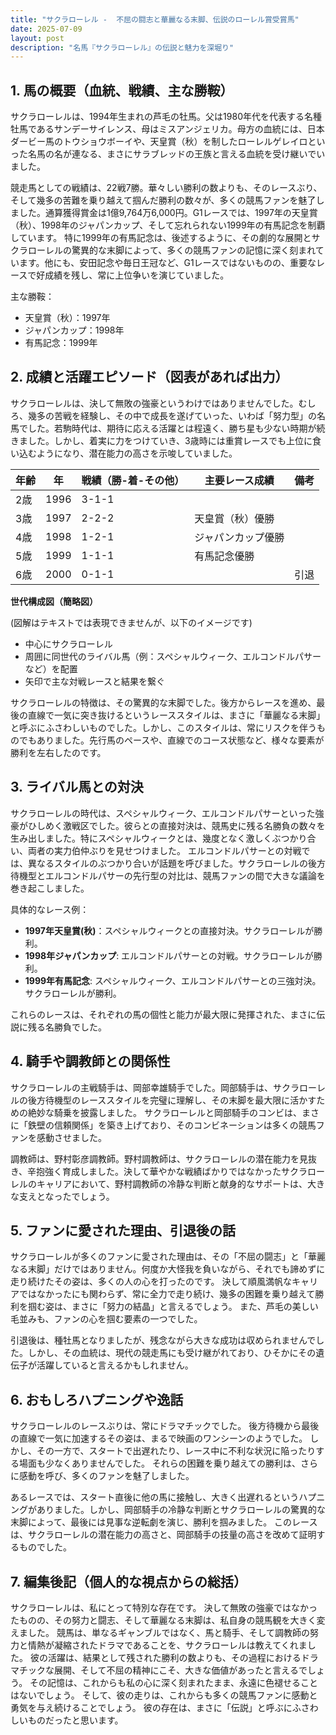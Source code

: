 ```yaml
---
title: "サクラローレル -  不屈の闘志と華麗なる末脚、伝説のローレル賞受賞馬"
date: 2025-07-09
layout: post
description: "名馬『サクラローレル』の伝説と魅力を深堀り"
---
```


## 1. 馬の概要（血統、戦績、主な勝鞍）

サクラローレルは、1994年生まれの芦毛の牡馬。父は1980年代を代表する名種牡馬であるサンデーサイレンス、母はミスアンジェリカ。母方の血統には、日本ダービー馬のトウショウボーイや、天皇賞（秋）を制したローレルゲレイロといった名馬の名が連なる、まさにサラブレッドの王族と言える血統を受け継いでいました。

競走馬としての戦績は、22戦7勝。華々しい勝利の数よりも、そのレースぶり、そして幾多の苦難を乗り越えて掴んだ勝利の数々が、多くの競馬ファンを魅了しました。通算獲得賞金は1億9,764万6,000円。G1レースでは、1997年の天皇賞（秋）、1998年のジャパンカップ、そして忘れられない1999年の有馬記念を制覇しています。  特に1999年の有馬記念は、後述するように、その劇的な展開とサクラローレルの驚異的な末脚によって、多くの競馬ファンの記憶に深く刻まれています。他にも、安田記念や毎日王冠など、G1レースではないものの、重要なレースで好成績を残し、常に上位争いを演じていました。


主な勝鞍：

* 天皇賞（秋）：1997年
* ジャパンカップ：1998年
* 有馬記念：1999年


## 2. 成績と活躍エピソード（図表があれば出力）


サクラローレルは、決して無敗の強豪というわけではありませんでした。むしろ、幾多の苦戦を経験し、その中で成長を遂げていった、いわば「努力型」の名馬でした。若駒時代は、期待に応える活躍とは程遠く、勝ち星も少ない時期が続きました。しかし、着実に力をつけていき、3歳時には重賞レースでも上位に食い込むようになり、潜在能力の高さを示唆していました。


| 年齢 | 年 | 戦績（勝-着-その他） | 主要レース成績 | 備考 |
|---|---|---|---|---|
| 2歳 | 1996 | 3-1-1 |  |  |
| 3歳 | 1997 | 2-2-2 | 天皇賞（秋）優勝 |  |
| 4歳 | 1998 | 1-2-1 | ジャパンカップ優勝 |  |
| 5歳 | 1999 | 1-1-1 | 有馬記念優勝 |  |
| 6歳 | 2000 | 0-1-1 |  |  引退 |


**世代構成図（簡略図）**

(図解はテキストでは表現できませんが、以下のイメージです)

* 中心にサクラローレル
* 周囲に同世代のライバル馬（例：スペシャルウィーク、エルコンドルパサーなど）を配置
* 矢印で主な対戦レースと結果を繋ぐ


サクラローレルの特徴は、その驚異的な末脚でした。後方からレースを進め、最後の直線で一気に突き抜けるというレーススタイルは、まさに「華麗なる末脚」と呼ぶにふさわしいものでした。しかし、このスタイルは、常にリスクを伴うものでもありました。先行馬のペースや、直線でのコース状態など、様々な要素が勝利を左右したのです。


## 3. ライバル馬との対決


サクラローレルの時代は、スペシャルウィーク、エルコンドルパサーといった強豪がひしめく激戦区でした。彼らとの直接対決は、競馬史に残る名勝負の数々を生み出しました。特にスペシャルウィークとは、幾度となく激しくぶつかり合い、両者の実力伯仲ぶりを見せつけました。  エルコンドルパサーとの対戦では、異なるスタイルのぶつかり合いが話題を呼びました。サクラローレルの後方待機型とエルコンドルパサーの先行型の対比は、競馬ファンの間で大きな議論を巻き起こしました。


具体的なレース例：

* **1997年天皇賞(秋)**：スペシャルウィークとの直接対決。サクラローレルが勝利。
* **1998年ジャパンカップ**: エルコンドルパサーとの対戦。サクラローレルが勝利。
* **1999年有馬記念**: スペシャルウィーク、エルコンドルパサーとの三強対決。サクラローレルが勝利。


これらのレースは、それぞれの馬の個性と能力が最大限に発揮された、まさに伝説に残る名勝負でした。


## 4. 騎手や調教師との関係性


サクラローレルの主戦騎手は、岡部幸雄騎手でした。岡部騎手は、サクラローレルの後方待機型のレーススタイルを完璧に理解し、その末脚を最大限に活かすための絶妙な騎乗を披露しました。  サクラローレルと岡部騎手のコンビは、まさに「鉄壁の信頼関係」を築き上げており、そのコンビネーションは多くの競馬ファンを感動させました。


調教師は、野村彰彦調教師。野村調教師は、サクラローレルの潜在能力を見抜き、辛抱強く育成しました。決して華やかな戦績ばかりではなかったサクラローレルのキャリアにおいて、野村調教師の冷静な判断と献身的なサポートは、大きな支えとなったでしょう。


## 5. ファンに愛された理由、引退後の話


サクラローレルが多くのファンに愛された理由は、その「不屈の闘志」と「華麗なる末脚」だけではありません。何度か大怪我を負いながら、それでも諦めずに走り続けたその姿は、多くの人の心を打ったのです。  決して順風満帆なキャリアではなかったにも関わらず、常に全力で走り続け、幾多の困難を乗り越えて勝利を掴む姿は、まさに「努力の結晶」と言えるでしょう。  また、芦毛の美しい毛並みも、ファンの心を掴む要素の一つでした。


引退後は、種牡馬となりましたが、残念ながら大きな成功は収められませんでした。しかし、その血統は、現代の競走馬にも受け継がれており、ひそかにその遺伝子が活躍していると言えるかもしれません。


## 6. おもしろハプニングや逸話


サクラローレルのレースぶりは、常にドラマチックでした。  後方待機から最後の直線で一気に加速するその姿は、まるで映画のワンシーンのようでした。  しかし、その一方で、スタートで出遅れたり、レース中に不利な状況に陥ったりする場面も少なくありませんでした。  それらの困難を乗り越えての勝利は、さらに感動を呼び、多くのファンを魅了しました。


あるレースでは、スタート直後に他の馬に接触し、大きく出遅れるというハプニングがありました。しかし、岡部騎手の冷静な判断とサクラローレルの驚異的な末脚によって、最後には見事な逆転劇を演じ、勝利を掴みました。  このレースは、サクラローレルの潜在能力の高さと、岡部騎手の技量の高さを改めて証明するものでした。


## 7. 編集後記（個人的な視点からの総括）


サクラローレルは、私にとって特別な存在です。  決して無敗の強豪ではなかったものの、その努力と闘志、そして華麗なる末脚は、私自身の競馬観を大きく変えました。  競馬は、単なるギャンブルではなく、馬と騎手、そして調教師の努力と情熱が凝縮されたドラマであることを、サクラローレルは教えてくれました。  彼の活躍は、結果として残された勝利の数よりも、その過程におけるドラマチックな展開、そして不屈の精神にこそ、大きな価値があったと言えるでしょう。  その記憶は、これからも私の心に深く刻まれたまま、永遠に色褪せることはないでしょう。  そして、彼の走りは、これからも多くの競馬ファンに感動と勇気を与え続けることでしょう。  彼の存在は、まさに「伝説」と呼ぶにふさわしいものだったと思います。
